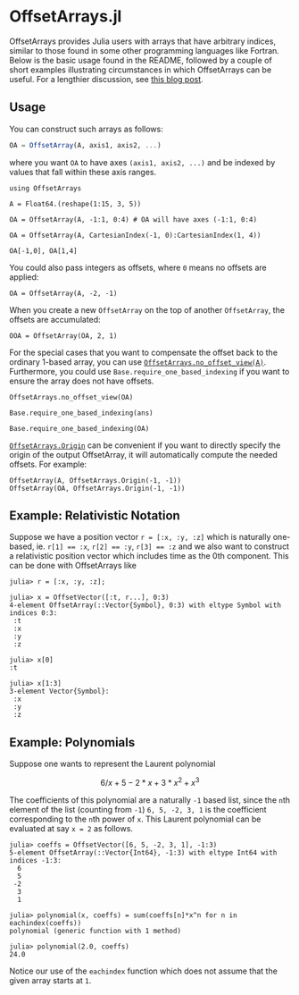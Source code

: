 # OffsetArrays.jl

OffsetArrays provides Julia users with arrays that have arbitrary
indices, similar to those found in some other programming languages
like Fortran. Below is the basic usage found in the README, followed
by a couple of short examples illustrating circumstances in which
OffsetArrays can be useful. For a lengthier discussion, see
[this blog post](https://julialang.org/blog/2017/04/offset-arrays/).

## Usage

You can construct such arrays as follows:

```julia
OA = OffsetArray(A, axis1, axis2, ...)
```

where you want `OA` to have axes `(axis1, axis2, ...)` and be indexed by values that
fall within these axis ranges.

```@repl index
using OffsetArrays

A = Float64.(reshape(1:15, 3, 5))

OA = OffsetArray(A, -1:1, 0:4) # OA will have axes (-1:1, 0:4)

OA = OffsetArray(A, CartesianIndex(-1, 0):CartesianIndex(1, 4))

OA[-1,0], OA[1,4]
```

You could also pass integers as offsets, where `0` means no offsets are applied:

```@repl index
OA = OffsetArray(A, -2, -1)
```

When you create a new `OffsetArray` on the top of another `OffsetArray`, the offsets are
accumulated:

```@repl index
OOA = OffsetArray(OA, 2, 1)
```

For the special cases that you want to compensate the offset back to the ordinary 1-based array, you
can use [`OffsetArrays.no_offset_view(A)`](@ref). Furthermore, you could use
`Base.require_one_based_indexing` if you want to ensure the array does not have offsets.

```@repl index
OffsetArrays.no_offset_view(OA)

Base.require_one_based_indexing(ans)

Base.require_one_based_indexing(OA)
```

[`OffsetArrays.Origin`](@ref) can be convenient if you want to directly specify the origin of the output
OffsetArray, it will automatically compute the needed offsets. For example:

```@repl index
OffsetArray(A, OffsetArrays.Origin(-1, -1))
OffsetArray(OA, OffsetArrays.Origin(-1, -1))
```


## Example: Relativistic Notation

Suppose we have a position vector `r = [:x, :y, :z]` which is naturally one-based, ie. `r[1] == :x`, `r[2] == :y`,  `r[3] == :z` and we also want to construct a relativistic position vector which includes time as the 0th component. This can be done with OffsetArrays like

```jldoctest; setup = :(using OffsetArrays)
julia> r = [:x, :y, :z];

julia> x = OffsetVector([:t, r...], 0:3)
4-element OffsetArray(::Vector{Symbol}, 0:3) with eltype Symbol with indices 0:3:
 :t
 :x
 :y
 :z

julia> x[0]
:t

julia> x[1:3]
3-element Vector{Symbol}:
 :x
 :y
 :z
```

## Example: Polynomials

Suppose one wants to represent the Laurent polynomial

```math
6/x + 5 - 2*x + 3*x^2 + x^3
```

The coefficients of this polynomial are a naturally `-1` based list, since the `n`th element of the list
(counting from `-1`) `6, 5, -2, 3, 1` is the coefficient corresponding to the `n`th power of `x`. This Laurent polynomial can be evaluated at say `x = 2` as follows.

```jldoctest; setup = :(using OffsetArrays)
julia> coeffs = OffsetVector([6, 5, -2, 3, 1], -1:3)
5-element OffsetArray(::Vector{Int64}, -1:3) with eltype Int64 with indices -1:3:
  6
  5
 -2
  3
  1

julia> polynomial(x, coeffs) = sum(coeffs[n]*x^n for n in eachindex(coeffs))
polynomial (generic function with 1 method)

julia> polynomial(2.0, coeffs)
24.0
```

Notice our use of the `eachindex` function which does not assume that the given array starts at `1`.
